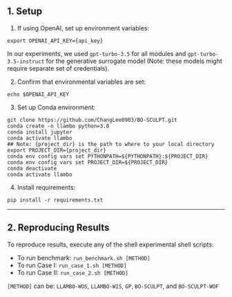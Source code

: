 ## 1. Setup

1. If using OpenAI, set up environment variables:

```
export OPENAI_API_KEY={api_key}
```
In our experiments, we used ```gpt-turbo-3.5``` for all modules and ```gpt-turbo-3.5-instruct``` for the generative surrogate model (Note: these models might require separate set of credentials).

2. Confirm that environmental variables are set:
```
echo $OPENAI_API_KEY
```

3. Set up Conda environment:
```
git clone https://github.com/ChangLee0903/BO-SCULPT.git
conda create -n llambo python=3.8
conda install jupyter
conda activate llambo
## Note: {project_dir} is the path to where to your local directory
export PROJECT_DIR={project_dir}
conda env config vars set PYTHONPATH=${PYTHONPATH}:${PROJECT_DIR}
conda env config vars set PROJECT_DIR=${PROJECT_DIR}
conda deactivate
conda activate llambo
```

4. Install requirements:
```
pip install -r requirements.txt
```

---

## 2. Reproducing Results

To reproduce results, execute any of the shell experimental shell scripts:
- To run benchmark: ```run_benchmark.sh [METHOD]```
- To run Case I: ```run_case_1.sh [METHOD]```
- To run Case II: ```run_case_2.sh [METHOD]```

```[METHOD]``` can be: ```LLAMBO-WOS```, ```LLAMBO-WIS```, ```GP```, ```BO-SCULPT```, and ```BO-SCULPT-WOF```